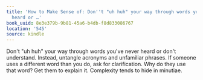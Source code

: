 ```yaml
---
title: 'How to Make Sense of: Don''t "uh huh" your way through words you''ve never
  heard or …'
book_uuid: 8e3e379b-9b81-45a6-b4db-f8d833086767
location: '545'
source: kindle
---
```


Don't "uh huh" your way through words you've never heard or don't understand. Instead, untangle acronyms and unfamiliar phrases. If someone uses a different word than you do, ask for clarification. Why do they use that word? Get them to explain it. Complexity tends to hide in minutiae.